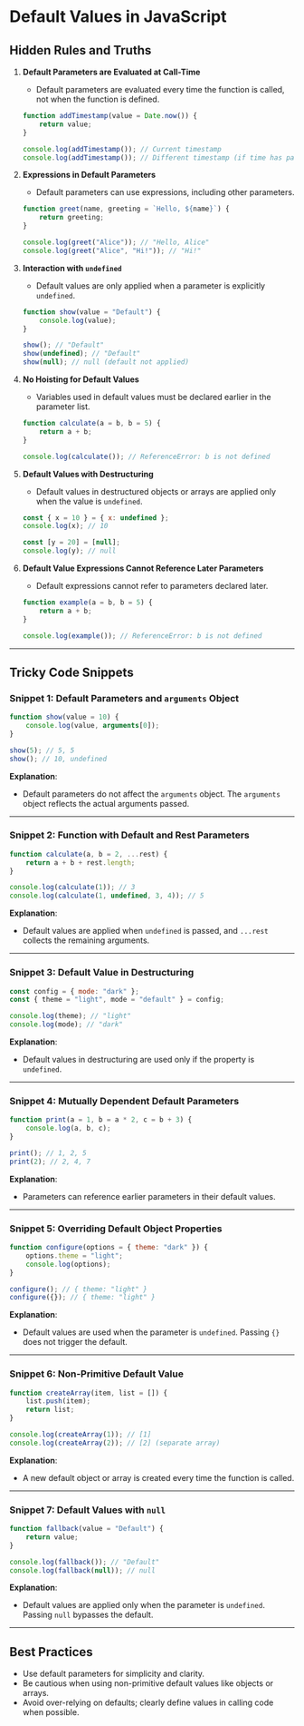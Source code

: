
# Default Values in JavaScript

## **Hidden Rules and Truths**

1. **Default Parameters are Evaluated at Call-Time**
   - Default parameters are evaluated every time the function is called, not when the function is defined.
   ```javascript
   function addTimestamp(value = Date.now()) {
       return value;
   }

   console.log(addTimestamp()); // Current timestamp
   console.log(addTimestamp()); // Different timestamp (if time has passed)
   ```

2. **Expressions in Default Parameters**
   - Default parameters can use expressions, including other parameters.
   ```javascript
   function greet(name, greeting = `Hello, ${name}`) {
       return greeting;
   }

   console.log(greet("Alice")); // "Hello, Alice"
   console.log(greet("Alice", "Hi!")); // "Hi!"
   ```

3. **Interaction with `undefined`**
   - Default values are only applied when a parameter is explicitly `undefined`.
   ```javascript
   function show(value = "Default") {
       console.log(value);
   }

   show(); // "Default"
   show(undefined); // "Default"
   show(null); // null (default not applied)
   ```

4. **No Hoisting for Default Values**
   - Variables used in default values must be declared earlier in the parameter list.
   ```javascript
   function calculate(a = b, b = 5) {
       return a + b;
   }

   console.log(calculate()); // ReferenceError: b is not defined
   ```

5. **Default Values with Destructuring**
   - Default values in destructured objects or arrays are applied only when the value is `undefined`.
   ```javascript
   const { x = 10 } = { x: undefined };
   console.log(x); // 10

   const [y = 20] = [null];
   console.log(y); // null
   ```

6. **Default Value Expressions Cannot Reference Later Parameters**
   - Default expressions cannot refer to parameters declared later.
   ```javascript
   function example(a = b, b = 5) {
       return a + b;
   }

   console.log(example()); // ReferenceError: b is not defined
   ```

---

## **Tricky Code Snippets**

### **Snippet 1: Default Parameters and `arguments` Object**
```javascript
function show(value = 10) {
    console.log(value, arguments[0]);
}

show(5); // 5, 5
show(); // 10, undefined
```

**Explanation**:
- Default parameters do not affect the `arguments` object. The `arguments` object reflects the actual arguments passed.

---

### **Snippet 2: Function with Default and Rest Parameters**
```javascript
function calculate(a, b = 2, ...rest) {
    return a + b + rest.length;
}

console.log(calculate(1)); // 3
console.log(calculate(1, undefined, 3, 4)); // 5
```

**Explanation**:
- Default values are applied when `undefined` is passed, and `...rest` collects the remaining arguments.

---

### **Snippet 3: Default Value in Destructuring**
```javascript
const config = { mode: "dark" };
const { theme = "light", mode = "default" } = config;

console.log(theme); // "light"
console.log(mode); // "dark"
```

**Explanation**:
- Default values in destructuring are used only if the property is `undefined`.

---

### **Snippet 4: Mutually Dependent Default Parameters**
```javascript
function print(a = 1, b = a * 2, c = b + 3) {
    console.log(a, b, c);
}

print(); // 1, 2, 5
print(2); // 2, 4, 7
```

**Explanation**:
- Parameters can reference earlier parameters in their default values.

---

### **Snippet 5: Overriding Default Object Properties**
```javascript
function configure(options = { theme: "dark" }) {
    options.theme = "light";
    console.log(options);
}

configure(); // { theme: "light" }
configure({}); // { theme: "light" }
```

**Explanation**:
- Default values are used when the parameter is `undefined`. Passing `{}` does not trigger the default.

---

### **Snippet 6: Non-Primitive Default Value**
```javascript
function createArray(item, list = []) {
    list.push(item);
    return list;
}

console.log(createArray(1)); // [1]
console.log(createArray(2)); // [2] (separate array)
```

**Explanation**:
- A new default object or array is created every time the function is called.

---

### **Snippet 7: Default Values with `null`**
```javascript
function fallback(value = "Default") {
    return value;
}

console.log(fallback()); // "Default"
console.log(fallback(null)); // null
```

**Explanation**:
- Default values are applied only when the parameter is `undefined`. Passing `null` bypasses the default.

---

## **Best Practices**
- Use default parameters for simplicity and clarity.
- Be cautious when using non-primitive default values like objects or arrays.
- Avoid over-relying on defaults; clearly define values in calling code when possible.

